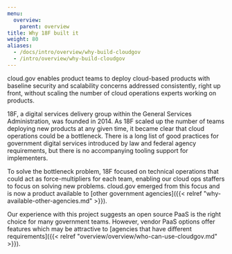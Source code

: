```yaml
---
menu:
  overview:
    parent: overview
title: Why 18F built it
weight: 80
aliases:
  - /docs/intro/overview/why-build-cloudgov
  - /intro/overview/why-build-cloudgov
---
```


cloud.gov enables product teams to deploy cloud-based products with baseline security and scalability concerns addressed consistently, right up front, without scaling the number of cloud operations experts working on products.

18F, a digital services delivery group within the General Services Administration, was founded in 2014. As 18F scaled up the number of teams deploying new products at any given time, it became clear that cloud operations could be a bottleneck. There is a long list of good practices for government digital services introduced by law and federal agency requirements, but there is no accompanying tooling support for implementers.

To solve the bottleneck problem, 18F focused on technical operations that could act as force-multipliers for each team, enabling our cloud ops staffers to focus on solving new problems. cloud.gov emerged from this focus and is now a product available to [other government agencies]({{< relref "why-available-other-agencies.md" >}}).

Our experience with this project suggests an open source PaaS is the right choice for many government teams. However, vendor PaaS options offer features which may be attractive to [agencies that have different requirements]({{< relref "overview/overview/who-can-use-cloudgov.md" >}}).
